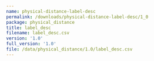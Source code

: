 ```yaml
---
name: physical-distance-label-desc
permalink: /downloads/physical-distance-label-desc/1_0
package: physical_distance
title: label_desc
filename: label_desc.csv
version: '1.0'
full_version: '1.0'
file: /data/physical_distance/1.0/label_desc.csv
---
```

